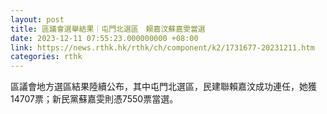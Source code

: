 ```yaml
---
layout: post
title: 區議會選舉結果｜屯門北選區　賴嘉汶蘇嘉雯當選
date: 2023-12-11 07:55:23.000000000 +08:00
link: https://news.rthk.hk/rthk/ch/component/k2/1731677-20231211.htm
categories: rthk
---
```


區議會地方選區結果陸續公布，其中屯門北選區，民建聯賴嘉汶成功連任，她獲14707票；新民黨蘇嘉雯則憑7550票當選。
